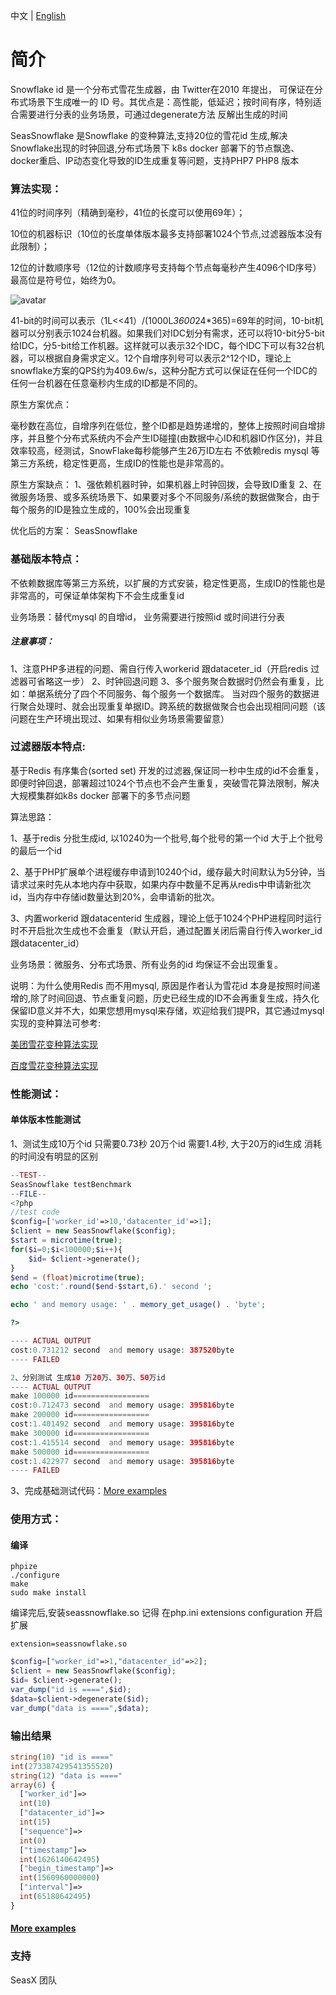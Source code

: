 
中文 | [English](./README.md)

# 简介
Snowflake id 是一个分布式雪花生成器，由 Twitter在2010 年提出， 可保证在分布式场景下生成唯一的 ID 号。其优点是：高性能，低延迟；按时间有序，特别适合需要进行分表的业务场景，可通过degenerate方法 反解出生成的时间

SeasSnowflake 是Snowflake 的变种算法,支持20位的雪花id 生成,解决Snowflake出现的时钟回退,分布式场景下 k8s docker 部署下的节点飘逸、docker重启、IP动态变化导致的ID生成重复等问题，支持PHP7 PHP8 版本


### 算法实现：
41位的时间序列（精确到毫秒，41位的长度可以使用69年）；

10位的机器标识（10位的长度单体版本最多支持部署1024个节点,过滤器版本没有此限制）；

12位的计数顺序号（12位的计数顺序号支持每个节点每毫秒产生4096个ID序号）最高位是符号位，始终为0。



![avatar](https://img-blog.csdnimg.cn/20191009093154467.png?x-oss-process=image/watermark,type_ZmFuZ3poZW5naGVpdGk,shadow_10,text_aHR0cHM6Ly9ibG9nLmNzZG4ubmV0L2ZseTkxMDkwNQ==,size_16,color_FFFFFF,t_70)

41-bit的时间可以表示（1L<<41）/(1000L*3600*24*365)=69年的时间，10-bit机器可以分别表示1024台机器。如果我们对IDC划分有需求，还可以将10-bit分5-bit给IDC，分5-bit给工作机器。这样就可以表示32个IDC，每个IDC下可以有32台机器，可以根据自身需求定义。12个自增序列号可以表示2^12个ID，理论上snowflake方案的QPS约为409.6w/s，这种分配方式可以保证在任何一个IDC的任何一台机器在任意毫秒内生成的ID都是不同的。

原生方案优点：

毫秒数在高位，自增序列在低位，整个ID都是趋势递增的，整体上按照时间自增排序，并且整个分布式系统内不会产生ID碰撞(由数据中心ID和机器ID作区分)，并且效率较高，经测试，SnowFlake每秒能够产生26万ID左右
不依赖redis mysql 等第三方系统，稳定性更高，生成ID的性能也是非常高的。

原生方案缺点：
1、强依赖机器时钟，如果机器上时钟回拨，会导致ID重复
2、在微服务场景、或多系统场景下、如果要对多个不同服务/系统的数据做聚合，由于每个服务的ID是独立生成的，100%会出现重复


优化后的方案：
SeasSnowflake 


### 基础版本特点：
  不依赖数据库等第三方系统，以扩展的方式安装，稳定性更高，生成ID的性能也是非常高的，可保证单体架构下不会生成重复id

业务场景：替代mysql 的自增id， 业务需要进行按照id 或时间进行分表

##### 注意事项：

1、注意PHP多进程的问题、需自行传入workerid 跟dataceter_id（开启redis 过滤器可省略这一步）
2、时钟回退问题
3、多个服务聚合数据时仍然会有重复，比如：单据系统分了四个不同服务、每个服务一个数据库。 当对四个服务的数据进行聚合处理时、就会出现重复单据ID。跨系统的数据做聚合也会出现相同问题（该问题在生产环境出现过、如果有相似业务场景需要留意）

### 过滤器版本特点:
基于Redis 有序集合(sorted set) 开发的过滤器,保证同一秒中生成的id不会重复，即便时钟回退，部署超过1024个节点也不会产生重复，突破雪花算法限制，解决大规模集群如k8s docker 部署下的多节点问题

算法思路：

1、基于redis 分批生成id, 以10240为一个批号,每个批号的第一个id 大于上个批号的最后一个id

2、基于PHP扩展单个进程缓存申请到10240个id，缓存最大时间默认为5分钟，当请求过来时先从本地内存中获取，如果内存中数量不足再从redis中申请新批次id，当内存中存储id数量达到20%，会申请新的批次。

3、内置workerid 跟datacenterid 生成器，理论上低于1024个PHP进程同时运行时不开启批次生成也不会重复（默认开启，通过配置关闭后需自行传入worker_id跟datacenter_id）

业务场景：微服务、分布式场景、所有业务的id 均保证不会出现重复。

说明：为什么使用Redis 而不用mysql, 原因是作者认为雪花id 本身是按照时间递增的,除了时间回退、节点重复问题，历史已经生成的ID不会再重复生成，持久化保留ID意义并不大，如果您想用mysql来存储，欢迎给我们提PR，其它通过mysql 实现的变种算法可参考:

[美团雪花变种算法实现](https://github.com/zhuzhong/idleaf)

[百度雪花变种算法实现](https://github.com/baidu/uid-generator)


### 性能测试：
#### 单体版本性能测试
1、测试生成10万个id  只需要0.73秒  20万个id 需要1.4秒, 大于20万的id生成 消耗的时间没有明显的区别
```php
--TEST--
SeasSnowflake testBenchmark
--FILE--
<?php
//test code
$config=['worker_id'=>10,'datacenter_id'=>1];
$client = new SeasSnowflake($config);
$start = microtime(true);
for($i=0;$i<100000;$i++){
    $id= $client->generate();
}
$end = (float)microtime(true);
echo 'cost:'.round($end-$start,6).' second ';

echo ' and memory usage: ' . memory_get_usage() . 'byte';

?>

---- ACTUAL OUTPUT
cost:0.731212 second  and memory usage: 387520byte
---- FAILED
```
```php
2、分别测试 生成10 万20万、30万、50万id
---- ACTUAL OUTPUT
make 100000 id=================
cost:0.712473 second  and memory usage: 395816byte
make 200000 id=================
cost:1.401492 second  and memory usage: 395816byte
make 300000 id=================
cost:1.415514 second  and memory usage: 395816byte
make 500000 id=================
cost:1.422977 second  and memory usage: 395816byte
---- FAILED
```
3、完成基础测试代码：[More examples](https://github.com/Rock-liyi/SeasSnowflake/blob/master/tests/benchmark.phpt)


### 使用方式：

#### 编译

    phpize
    ./configure
    make
    sudo make install

编译完后,安装seassnowflake.so  记得 在php.ini extensions configuration 开启扩展

    extension=seassnowflake.so


```php
$config=["worker_id"=>1,"datacenter_id"=>2];
$client = new SeasSnowflake($config);
$id= $client->generate();
var_dump("id is ====",$id);
$data=$client->degenerate($id);
var_dump("data is ====",$data);
```
### 输出结果
```php
string(10) "id is ===="
int(273387429541355520)
string(12) "data is ===="
array(6) {
  ["worker_id"]=>
  int(10)
  ["datacenter_id"]=>
  int(15)
  ["sequence"]=>
  int(0)
  ["timestamp"]=>
  int(1626140642495)
  ["begin_timestamp"]=>
  int(1560960000000)
  ["interval"]=>
  int(65180642495)
}
```

#### [More examples](https://github.com/Rock-liyi/SeasSnowflake/blob/master/tests/003.phpt)
### 支持
SeasX 团队 





